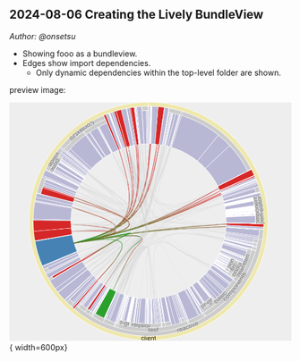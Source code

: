 ## 2024-08-06 Creating the Lively BundleView
*Author: @onsetsu*

- Showing <a id='top-level-url'>fooo</a> as a bundleview.
- Edges show import dependencies.
  - Only dynamic dependencies within the top-level folder are shown.

<div>
  <d3-bundleview id='bundleview' width='600px' height='400px'></d3-bundleview>
</div>

<script>
// const topLevelURL = lively4url;
// const topLevelURL = lively4url + '/src';
const topLevelURL = lively4url + '/src/client';

const topLevelHandle = lively.query(this, '#top-level-url')
topLevelHandle.innerHTML = topLevelURL

const fileTree = await lively.files.fileTree(topLevelURL + '/')

const topLevelName = topLevelURL.split('/').last
Object.assign(fileTree, {
  modified: fileTree.children.maxProp('modified'),
  name: topLevelName,
  size: fileTree.children.sumBy(item => parseInt(item.size)),
  type: 'directory',
  url: topLevelURL,
})

async function walk(tree, callback) {
  const childrenResults = []
  if (tree.children) {
    for (let item of tree.children) {
      await walk(item, callback)
    }
  }
  return await callback(tree, childrenResults)
}

const fileURLToID = new Map()

const progress = await lively.showProgress('rename global');
progress.value = 0;

setID: await walk(fileTree, item => {
  const id = item.name;
  if (item.type === 'file') {
    fileURLToID.set(item.url, id)
  }

  Object.assign(item, {
    id,
    label: item.name,
    attributes: {
      size: item.name.endsWith('.js') ? parseInt(item.size) : 0,
      // modified: item.modified,
    }
  })
})

let currentFileIndex = 0;
const relations = [];
collectRelations: await walk(fileTree, async item => {
  if (item.type !== 'file') {
    return
  }
  
  progress.value = currentFileIndex++ / fileURLToID.size;
  
  const dependencies = await lively.findDependentModules(item.url, false, true) || []
  if (dependencies) {
    relations.push(...dependencies.filter(dep => fileURLToID.has(dep)).map(dep => {
      return {
        source: item.id,
        target: fileURLToID.get(dep)
      }
    }))
  }
})
progress.remove();

const fileTreeWithRelations = {
  nodes: fileTree,
  relations: relations
};

const bundleview = lively.query(this, '#bundleview')
bundleview.display(_.cloneDeep(fileTreeWithRelations));
<button click={async evt => {
  const bundleview = await lively.openComponentInWindow('d3-bundleview')
  bundleview.display(_.cloneDeep(fileTreeWithRelations))
  }} style='margin-top: 60px;'>Open in resizable Window</button>
</script>

preview image:

![](./bundleview.png){ width=600px}
